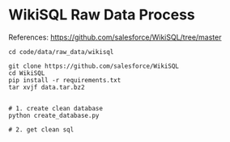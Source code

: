# WikiSQL Raw Data Process

References: https://github.com/salesforce/WikiSQL/tree/master

```shell
cd code/data/raw_data/wikisql

git clone https://github.com/salesforce/WikiSQL
cd WikiSQL
pip install -r requirements.txt
tar xvjf data.tar.bz2


# 1. create clean database
python create_database.py

# 2. get clean sql
```